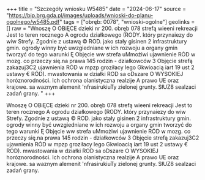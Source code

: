 +++
title = "Szczegóły wniosku W5485"
date = "2024-06-17"
source = "https://bip.brg.gda.pl/images/uploads/wnioski-do-planu-ogolnego/w5485.pdf"
tags = ["obręb: 0078", "wnioski-ogolne"]
geolinks = []
raw = "Wnoszę O OBiĘCE dzieki nr 200. obręb 078 strefą wieeni  rekreacji Jest to teren rocznego A ogrodu działkowego (RODY. który przynaiezy do wiw Strefy. Zgodnie z ustawą © ROD. jako stały gisinen 2 infrastruktury gmin. ogrody winny być uwzgiedniane w ich rozwoju a organy gmin tworzyć do tego warunki Ę Objęcie ww strefa uMmożiwi ujawnienie RÓD w mozg. co przeczy się.na prawa 145 rodzin - działkowców 3 Objęcie strefą zakazuj3C2 ujawnienia RÓD w mpzp groziłacy lego Gkwioacią iart 19 ust 2 ustawy € RÓD). mwastowania w działki ROD sa oDszare O WYSOKIEJ horóznorodności. Ich ochrona olanistyczna realzije A prawo UE oraz krajowe. sa waznym alemenit 'nfrasirukiuTy zielonej grunty. SłUZ8 sealzaci zadań grany.  "
+++

Wnoszę O OBiĘCE dzieki nr 200. obręb 078 strefą wieeni  rekreacji Jest to teren rocznego A
ogrodu działkowego (RODY. który przynaiezy do wiw Strefy. Zgodnie z ustawą © ROD. jako stały gisinen 2
infrastruktury gmin. ogrody winny być uwzgiedniane w ich rozwoju a organy gmin tworzyć do tego warunki Ę
Objęcie ww strefa uMmożiwi ujawnienie RÓD w mozg. co przeczy się.na prawa 145 rodzin - działkowców 3
Objęcie strefą zakazuj3C2 ujawnienia RÓD w mpzp groziłacy lego Gkwioacią iart 19 ust 2 ustawy € RÓD).
mwastowania w działki ROD sa oDszare O WYSOKIEJ horóznorodności. Ich ochrona olanistyczna realzije A
prawo UE oraz krajowe. sa waznym alemenit 'nfrasirukiuTy zielonej grunty. SłUZ8 sealzaci zadań grany. 



